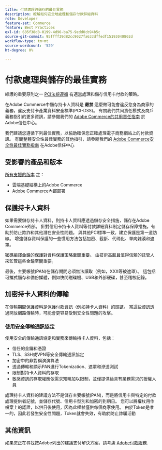 ```yaml
---
title: 付款處理與儲存的最佳實務
description: 瞭解如何安全地處理和儲存付款詳細資料
role: Developer
feature-set: Commerce
feature: Best Practices
exl-id: 635f38d3-0199-4d96-ba75-9edd0cb94b5c
source-git-commit: 95ffff39d82cc9027fa633dffedf15193040802d
workflow-type: tm+mt
source-wordcount: '529'
ht-degree: 0%

---
```


# 付款處理與儲存的最佳實務

維護的重要原則之一 [PCI法規遵循](https://experienceleague.adobe.com/docs/commerce-admin/start/compliance/payments/compliance-pci.html) 有適當處理和儲存信用卡付款的策略。

在Adobe Commerce中儲存持卡人資料是 **嚴禁** 這麼做可能會違反您身為商家的義務，違反支付卡產業資料安全標準(PCI-DSS)。 有關我們共同責任模式及商戶義務指引的更多資訊，請參閱我們的 [Adobe Commerce的共用責任指南](https://www.adobe.com/content/dam/cc/en/trust-center/ungated/whitepapers/experience-cloud/adobe-commerce-shared-responsibility-guide.pdf) 於Adobe信任中心。

我們建議您遵循下列最佳實務，以協助確保您正確處理電子商務網站上的付款資訊。 有關整體安全性最佳實務的其他指引，請參閱我們的 [Adobe Commerce安全性最佳實務指南](https://www.adobe.com/content/dam/cc/en/trust-center/ungated/whitepapers/experience-cloud/adobe-commerce-best-practices-guide.pdf) 在Adobe信任中心

## 受影響的產品和版本

[所有支援的版本](../../../release/versions.md) 之：

* 雲端基礎結構上的Adobe Commerce
* Adobe Commerce內部部署

## 保護持卡人資料

如果需要儲存持卡人資料，則持卡人資料應透過儲存安全措施，儲存在Adobe Commerce外部。 針對信用卡持卡人資料等付款詳細資料制定儲存保障措施，有助於防止欺詐和其他潛在安全性問題。 與其他PCI標準一致，建立保護是第一道防線。 增強儲存資料保護的一些慣用方法包括加密、截斷、代碼化、單向雜湊和遮罩。

密碼編譯金鑰的保護對資料保護策略至關重要。 由技術高超且值得信賴的託管人來監管這些金鑰至關重要。

最後，主要帳號(PAN)在儲存期間必須無法讀取（例如，XXX等被遮罩）。 這包括可攜式儲存和備份媒體，例如快閃磁碟機、USB和外部硬碟，甚至稽核記錄。

## 加密持卡人資料的傳輸

在傳輸期間保護資料是保護付款資訊（例如持卡人資料）的關鍵。 當這些資訊透過開放網路傳輸時，可能會更容易受到安全性問題的攻擊。

### 使用安全傳輸通訊協定

使用安全的傳輸通訊協定和實務來傳輸持卡人資料，包括：

* 信任的金鑰和憑證
* TLS、SSH或VPN等安全傳輸通訊協定
* 加密中的非對稱演演算法
* 透過傳輸和顯示PAN進行Tokenization、遮罩和滲透測試
* 限制對持卡人資料的存取
* 敏感資訊的存取權應依需求知曉加以限制，並僅提供給具有業務需求的授權人員

處理持卡人資料的建議方法不是儲存主要帳號(PAN)，而是將信用卡與特定的付款處理提供者記號，並儲存代號、信用卡型別和加密的到期日。 您可以將權杖用作檔案上的認證，以供日後使用，因為此權杖僅供每個商家使用。 由於Token是唯一的，因此若發生安全性問題，Token就會失效，有助於防止詐騙活動

## 其他資訊

如果您正在尋找按Adobe列出的建議支付解決方案，請考慮 [Adobe付款服務](https://experienceleague.adobe.com/docs/commerce-merchant-services/payment-services/overview.html).
